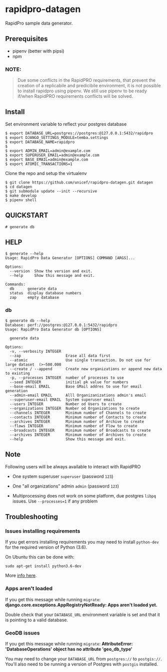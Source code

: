 # rapidpro-datagen


RapidPro sample data generator.

## Prerequisites

 - pipenv (better with pipsi)
 - npm
 
 
### NOTE: 
    
> Due some conflicts in the RapidPRO requirements, that prevent the creation of a 
> replicabile and predicibile environment, it is not possible to install rapidpro 
> using pipenv.
> We still use pipenv to be ready if/when RapidPRO requirements conflicts will be solved. 


## Install

Set environment variable to reflect your postgres database
    
    $ export DATABASE_URL=postgres://postgres:@127.0.0.1:5432/rapidpro
    $ export DJANGO_SETTINGS_MODULE=temba.settings
    $ export DATABASE_NAME=rapidpro
    $ 
    $ export ADMIN_EMAIL=admin@example.com
    $ export SUPERUSER_EMAIL=admin@example.com
    $ export BASE_EMAIL=admin@example.com
    $ export ATOMIC_TRANSACTIONS=1
     
Clone the repo and setup the virtualenv

    $ git clone https://github.com/unicef/rapidpro-datagen.git datagen
    $ cd datagen
    $ git submodule update --init --recursive
    $ make develop
    $ pipenv shell
    
## QUICKSTART

    # generate db
    
     
## HELP
    $ generate --help
    Usage: RapidPro Data Generator [OPTIONS] COMMAND [ARGS]...
    
    Options:
      --version  Show the version and exit.
      --help     Show this message and exit.
    
    Commands:
      db      generate data
      status  display database numbers
      zap     empty database
      
### db
    $ generate db --help
    Database: perf://postgres:@127.0.0.1:5432/rapidpro
    Usage: RapidPro Data Generator db [OPTIONS]
    
      generate data
    
    Options:
      -v, --verbosity INTEGER
      --zap                    Erase all data first
      --atomic                 Use single transaction. Do not use for large dataset  (>~500.000
      --create / --append      Create new organizations or append new data to existing
      -p, --processes INTEGER  number of processes to use
      --seed INTEGER           initial pk value for numbers
      --base-email EMAIL       Base GMail addres to use for email generation
      --admin-email EMAIL      Alll Organizanizations admin's email
      --superuser-email EMAIL  System superuser email
      --users INTEGER          Number od Users to create
      --organizations INTEGER  Number od Organizations to create
      --channels INTEGER       Minimum number of Channels to create
      --contacts INTEGER       Minimum number of Contacts to create
      --archives INTEGER       Minimum number of Archive to create
      --flows INTEGER          Minimum number of Flow to create
      --broadcasts INTEGER     Minimum number of Broadcasts to create
      --archives INTEGER       Minimum number of Archives to create
      --help                   Show this message and exit.
      
       
## Note

Following users will be always available to interact with RapidPRO
    
- One system superuser `superuser` (password `123`) 
- One "all organizations" admin `admin` (password `123`)

- Multiprocessing does not work on some platform, due postgres `libpq` issues. 
Use `--processes=1` if any problem 

## Troubleshooting

### Issues installing requirements

If you get errors installing requirements you may need to install `python-dev` for
the required version of Python (3.6).

On Ubuntu this can be done with:

```
sudo apt-get install python3.6-dev
```

More [info here](https://stackoverflow.com/a/22077790/8207).


### Apps aren't loaded

If you get this message while running `migrate`:
**django.core.exceptions.AppRegistryNotReady: Apps aren't loaded yet.**

Double check that your `DATABASE_URL` environment variable is set and that it is pointing to a valid database.

### GeoDB issues

If you get this message while running `migrate`:
**AttributeError: 'DatabaseOperations' object has no attribute 'geo_db_type'**

You may need to change your `DATABASE_URL` from `postgres://` to `postgis://`.
You'll also need to be running a version of Postgres with `postgis` installed.
